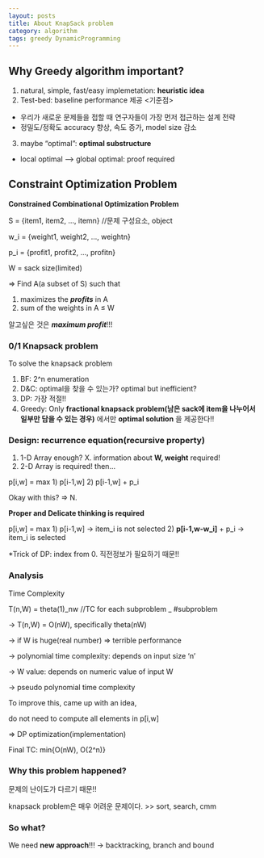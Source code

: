 ```yaml
---
layout: posts
title: About KnapSack problem
category: algorithm
tags: greedy DynamicProgramming
---
```


## Why Greedy algorithm important?

1. natural, simple, fast/easy implemetation: **heuristic idea**
2. Test-bed: baseline performance 제공 <기준점>

- 우리가 새로운 문제들을 접할 때 연구자들이 가장 먼저 접근하는 설계 전략
- 정밀도/정확도 accuracy 향상, 속도 증가, model size 감소

3. maybe “optimal”: **optimal substructure**

- local optimal —> global optimal: proof required

## Constraint Optimization Problem

**Constrained Combinational Optimization Problem**

S = {item1, item2, ..., itemn} //문제 구성요소, object

w_i = {weight1, weight2, ..., weightn}

p_i = {profit1, profit2, ..., profitn}

W = sack size(limited)

⇒ Find A(a subset of S) such that

1. maximizes the **_profits_** in A
2. sum of the weights in A ≤ W

알고싶은 것은 **_maximum profit_**!!!

### 0/1 Knapsack problem

To solve the knapsack problem

1. BF: 2^n enumeration
2. D&C: optimal을 찾을 수 있는가? optimal but inefficient?
3. DP: 가장 적절!!
4. Greedy: Only **fractional knapsack problem(남은 sack에 item을 나누어서 일부만 담을 수 있는 경우)** 에서만 **optimal solution** 을 제공한다!!

### Design: recurrence equation(recursive property)

1. 1-D Array enough? X. information about **W, weight** required!
2. 2-D Array is required! then...

p[i,w] = max 1) p[i-1,w] 2) p[i-1,w] + p_i

Okay with this? ⇒ N.

**Proper and Delicate thinking is required**

p[i,w] = max 1) p[i-1,w] → item_i is not selected 2) **p[i-1,w-w_i]** + p_i → item_i is selected

\*Trick of DP: index from 0.
직전정보가 필요하기 때문!!

### Analysis

Time Complexity

T(n,W) = theta(1)_nw //TC for each subproblem _ #subproblem

→ T(n,W) = O(nW), specifically theta(nW)

→ if W is huge(real number) ⇒ terrible performance

→ polynomial time complexity: depends on input size ‘n’

→ W value: depends on numeric value of input W

→ pseudo polynomial time complexity

To improve this, came up with an idea,

do not need to compute all elements in p[i,w]

⇒ DP optimization(implementation)

Final TC: min{O(nW), O(2^n)}

### Why this problem happened?

문제의 난이도가 다르기 때문!!

knapsack problem은 매우 어려운 문제이다. >> sort, search, cmm

### So what?

We need **new approach**!!!
→ backtracking, branch and bound

